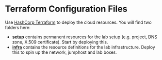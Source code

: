 # Terraform Configuration Files

Use [HashCorp Terraform](https://www.terraform.io/) to deploy the cloud resources. You will find two folders here:

 * **[setup](setup/)** contains permanent resources for the lab setup (e.g. project, DNS zone, X.509 certificate). Start by deploying this.
 * **[infra](infra/)** contains the resource definitions for the lab infrastructure. Deploy this to spin up the network, jumphost and lab boxes.